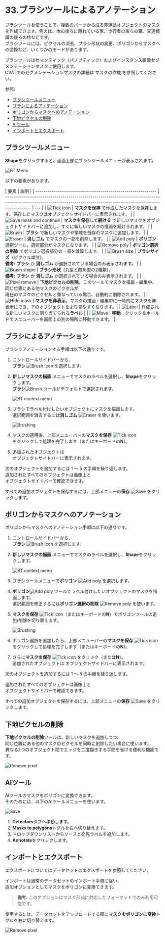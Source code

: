 
# 33.ブラシツールによるアノテーション

ブラシツールを使うことで、複数のパーツから成る非連続オブジェクトのマスクを作成できます。例えば、木の後ろに隠れている家、歩行者の後ろの車、交通標識の後ろの柱などです。  
ブラシツールには、ピクセルの消去、ブラシ形状の変更、ポリゴンからマスクへの変換など、いくつかのモードがあります。

ブラシツールはセマンティック（パノプティック）およびインスタンス画像セグメンテーションタスクに使用します。  
CVATでのセグメンテーションマスクの詳細は マスクの作成 を参照してください。

参照:

- [ブラシツールメニュー](#brush-tool-menu)
- [ブラシによるアノテーション](#annotation-with-brush)
- [ポリゴンからマスクへのアノテーション](#annotation-with-polygon-to-mask)
- [下地ピクセルの削除](#remove-underlying-pixels)
- [AIツール](#ai-tools)
- [インポートとエクスポート](#import-and-export)

## ブラシツールメニュー

**Shape**をクリックすると、画面上部にブラシツールメニューが表示されます。

![BT Menu](./images/brushing_tool_menu.png)

以下の要素があります。

<!--lint disable maximum-line-length-->

| 要素                                                           | 説明                                                                                                                                                                      |
| ------------------------------------------------------------- | ------------------------------------------------------------------------------------------------------------------------------------------------------------------------- | --- |
| ![Tick icon](./images/tick_icon.png)                           | **マスクを保存** で作成したマスクを保存します。保存したマスクはオブジェクトサイドバーに表示されます。                                                                       |
| ![Save mask and continue](./images/brushing_tools_add_label.png) | **マスクを保存して続ける** で新しいマスクをオブジェクトサイドバーに追加し、すぐに新しいマスクの描画を続けられます。                                                        |
| ![Brush](./images/brushing_tools_icon.png)                     | **ブラシ** で新しいマスクや領域を既存のマスクに追加します。                                                                                                               |
| ![Eraser](./images/brushing_tools_erase.png)                   | **消しゴム** でマスクの一部を削除します。                                                                                                                                |
| ![Add poly](./images/brushing_tools_add_poly.png)              | **ポリゴン** 選択ツール。選択部分がマスクになります。                                                                                                                     |
| ![Remove poly](./images/brushing_tools_remove_poly.png)        | **ポリゴン選択の削除** でポリゴン選択部分の一部を減算します。                                                                                                             |
| ![Brush size](./images/brushing_tools_brush_size.png)          | **ブラシサイズ**（ピクセル単位）。<br>**備考:** **ブラシ** か **消しゴム** が選択されている場合のみ表示されます。                                                         |
| ![Brush shape](./images/brushing_tools_brush_shape.png)        | **ブラシ形状**（丸型と四角型の2種類）。<br>**備考:** **ブラシ** か **消しゴム** が選択されている場合のみ表示されます。                                                     |
| ![Pixel remove](./images/brushing_tools_pixels.png)            | **下地ピクセルの削除**。このツールでマスクを描画・編集中、同じ位置にある他マスクのピクセルが<br>現在のマスクのピクセルと重なっている場合、自動的に削除されます。           |
| ![Hide mask](./images/brushing_tools_hide.png)              | **マスクを非表示**。マスクの描画・編集中に一時的にマスクを非表示にでき、下のオブジェクトをより見やすくなります。|
| ![Label](./images/brushing_tools_label_drop.png)               | 作成される新しいマスクに割り当てられる**ラベル**                                                                                                                         |     |
| ![Move](./images/brushing_tools_brush_move.png)                | **移動**。クリック＆ホールドでメニューバーを画面上の別の場所に移動できます。                                                                                            |

<!--lint enable maximum-line-length-->

## ブラシによるアノテーション

ブラシでアノテーションする手順は以下の通りです。

1. コントロールサイドバーから、  
   **ブラシ** ![Brush icon](./images/brushing_tools_icon.png) を選択します。
2. **新しいマスクの描画** メニューでマスクのラベルを選択し、**Shape**をクリックします。<br>**ブラシ**![Brush](./images/brushing_tools_icon.png) ツールがデフォルトで選択されます。

   ![BT context menu](./images/brushing_tools_context_menu.png)

3. ブラシでラベル付けしたいオブジェクトにマスクを描画します。<br>選択範囲を消去するには**消しゴム** ![Eraser](./images/brushing_tools_erase.png) を使います。

   ![Brushing](./images/brushing_tools.gif)

4. マスクの適用後、上部メニューバーの**マスクを保存** ![Tick icon](./images/tick_icon.png)  
   をクリックして処理を完了します（またはキーボードの**N**）。
5. 追加されたオブジェクトは  
   オブジェクトサイドバーに表示されます。

次のオブジェクトを追加するには 1 〜 5 の手順を繰り返します。  
追加されたすべてのオブジェクトは画像上と  
オブジェクトサイドバーで確認できます。

すべての追加オブジェクトを保存するには、上部メニューの**保存** ![Save](./images/brushing_tools_save.png) をクリックします。

## ポリゴンからマスクへのアノテーション

ポリゴンからマスクへのアノテーション手順は以下の通りです。

1. コントロールサイドバーから、  
   **ブラシ** ![Brush icon](./images/brushing_tools_icon.png) を選択します。
2. **新しいマスクの描画** メニューでマスクのラベルを選択し、**Shape**をクリックします。

   ![BT context menu](./images/brushing_tools_context_menu.png)

3. ブラシツールメニューで**ポリゴン** ![Add poly](./images/brushing_tools_add_poly.png) を選択します。
4. **ポリゴン**![Add poly](./images/brushing_tools_add_poly.png) ツールでラベル付けしたいオブジェクトのマスクを描画します。<br>選択範囲を修正するには**ポリゴン選択の削除** ![Remove poly](./images/brushing_tools_remove_poly.png) を使います。
5. **マスクを保存** ![Tick icon](./images/tick_icon.png)（またはキーボードの**N**）でポリゴンツールの追加/削除を切り替えます。

   ![Brushing](./images/brushing_tools_polygon.gif)

6. ポリゴン選択を追加したら、上部メニューバーの**マスクを保存** ![Tick icon](./images/tick_icon.png)  
   をクリックして処理を完了します（またはキーボードの**N**）。
7. さらに**マスクを保存** ![Tick icon](./images/tick_icon.png) をクリック（または**N**）。<br>追加されたオブジェクトは オブジェクトサイドバーに表示されます。

次のオブジェクトを追加するには 1 〜 5 の手順を繰り返します。

追加されたすべてのオブジェクトは画像上と  
オブジェクトサイドバーで確認できます。

すべての追加オブジェクトを保存するには、上部メニューの**保存** ![Save](./images/brushing_tools_save.png) をクリックします。

## 下地ピクセルの削除

**下地ピクセルの削除**ツールは、新しいマスクを追加しつつ、  
同じ位置にある他のマスクのピクセルを同時に削除したい場合に使います。  
異なる2つのオブジェクト間でエッジを二度描きする手間を省ける便利な機能です。

![Remove pixel](./images/brushing_tools_pixel_underlying.gif)

## AIツール

AIツールのマスクをポリゴンに変換できます。  
そのためには、以下のAIツールメニューを使います。

![Save](./images/brushing_tool_ai.jpg)

1. **Detectors**タブへ移動します。
2. **Masks to polygons**トグルを右へ切り替えます。
3. ドロップダウンリストからソースと宛先ラベルを追加します。
4. **Annotate**をクリックします。

## インポートとエクスポート

エクスポートについてはデータセットのエクスポートを参照してください。

インポートは通常のデータセットのインポート手順に従い、  
追加オプションとしてマスクをポリゴンに変換できます。

> **備考:** このオプションはマスク形式に対応したフォーマットでのみ利用可能です。

使用するには、データセットをアップロードする際に**マスクをポリゴンに変換**トグルを右に切り替えます。

![Remove pixel](./images/brushing_tools_import.png)